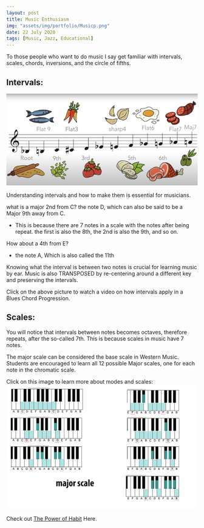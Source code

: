 ```yaml
---
layout: post
title: Music Enthusiasm
img: "assets/img/portfolio/Musicp.png"
date: 22 July 2020
tags: [Music, Jazz, Educational]
---
```





To those people who want to do music I say get familiar with intervals, scales, chords, inversions, and the circle of fifths.

Intervals:
-----------
[![Intervals](/assets/img/MusicEducation/PizzaChromatic.PNG)](https://www.youtube.com/watch?v=dWjhdQdgCm4&t=776s "Redirect to Youtube")

Understanding intervals and how to make them is essential for musicians.  

what is a major 2nd from C?
the note D, which can also be said to be a Major 9th away from C.
 - This is because there are 7 notes in a scale with the notes after being repeat. the first is also the 8th, the 2nd is also the 9th, and so on.

How about a 4th from E?
- the note A, Which is also called the 11th

Knowing what the interval is between two notes is crucial for learning music by ear.
Music is also TRANSPOSED by re-centering around a different key and preserving the intervals.

Click on the above picture to watch a video on how intervals apply in a Blues Chord Progression.

Scales:
---------
You will notice that intervals between notes becomes octaves, therefore repeats, after the so-called 7th. This is because scales in music have 7 notes.

The major scale can be considered the base scale in Western Music. Students are encouraged to learn all 12 possible Major scales, one for each note in the chromatic scale.



Click on this image to learn more about modes and scales:
[![Modes](/assets/img/MusicEducation/Major_scale.jpg)](https://learningmusic.ableton.com/advanced-topics/modes.html "Redirect to Modes")

 Check out <a href="https://www.google.com/books/edition/The_Power_of_Habit/O1MInVXd_aoC?hl=en&gbpv=0">The Power of Habit</a> Here.
